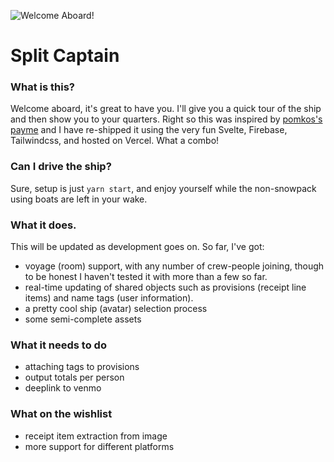 ![Welcome Aboard!](https://user-images.githubusercontent.com/7458951/100930230-c8a6d100-34b6-11eb-90a0-a0bdc3e637e1.png)
# Split Captain


### What is this?
Welcome aboard, it's great to have you. I'll give you a quick tour of the ship and then show you to your quarters. Right so this was inspired by [pomkos's payme](https://github.com/pomkos/payme) and I have re-shipped it using the very fun Svelte, Firebase, Tailwindcss, and hosted on Vercel. What a combo!

### Can I drive the ship?

Sure, setup is just `yarn start`, and enjoy yourself while the non-snowpack using boats are left in your wake.

### What it does.

This will be updated as development goes on. So far, I've got:

- voyage (room) support, with any number of crew-people joining, though to be honest I haven't tested it with more than a few so far. 
- real-time updating of shared objects such as provisions (receipt line items) and name tags (user information). 
- a pretty cool ship (avatar) selection process
- some semi-complete assets

### What it needs to do
- attaching tags to provisions
- output totals per person
- deeplink to venmo

### What on the wishlist
- receipt item extraction from image
- more support for different platforms
